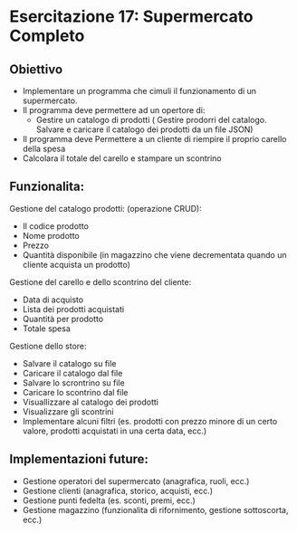 # Esercitazione 17: Supermercato Completo

## Obiettivo

- Implementare un programma che cimuli il funzionamento di un supermercato.
- Il programma deve permettere ad un opertore di:
  - Gestire un catalogo di prodotti ( Gestire prodorri del catalogo. Salvare e caricare il catalogo dei prodotti da un file JSON)
- Il programma deve Permettere a un cliente di riempire il proprio carello della spesa
- Calcolara il totale del carello e stampare un scontrino

## Funzionalita:

Gestione del catalogo prodotti: (operazione CRUD):
  - Il codice prodotto
  - Nome prodotto
  - Prezzo
  - Quantità disponibile (in magazzino che viene decrementata quando un cliente acquista un prodotto)


Gestione del carello e dello scontrino del cliente:
  - Data di acquisto
  - Lista dei prodotti acquistati
  - Quantità per prodotto
  - Totale spesa

Gestione dello store:
  - Salvare il catalogo su file 
  - Caricare il catalogo dal file
  - Salvare lo scrontrino su file
  - Caricare lo scontrino dal file
  - Visuallizzare al catalogo dei prodotti
  - Visualizzare gli scontrini
  - Implementare alcuni filtri (es. prodotti con prezzo minore di un certo valore, prodotti acquistati in una certa data, ecc.)

## Implementazioni future:

- Gestione operatori del supermercato (anagrafica, ruoli, ecc.)
- Gestione clienti (anagrafica, storico, acquisti, ecc.)
- Gestione punti fedelta (es. sconti, premi, ecc.)
- Gestione magazzino (funzionalita di rifornimento, gestione sottoscorta, ecc.)